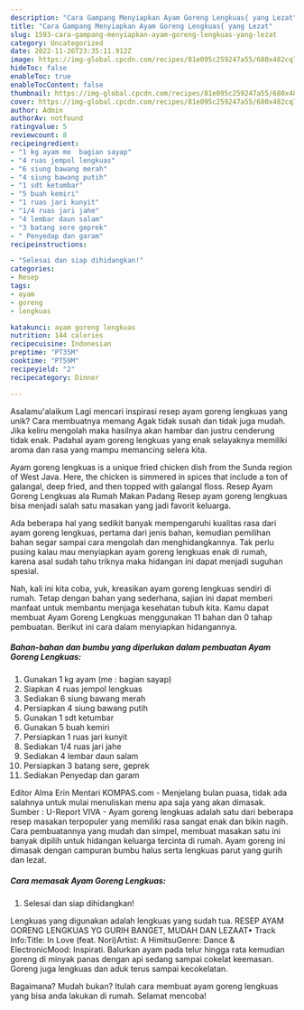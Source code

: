 ```yaml
---
description: "Cara Gampang Menyiapkan Ayam Goreng Lengkuas{ yang Lezat"
title: "Cara Gampang Menyiapkan Ayam Goreng Lengkuas{ yang Lezat"
slug: 1593-cara-gampang-menyiapkan-ayam-goreng-lengkuas-yang-lezat
category: Uncategorized
date: 2022-11-26T23:35:11.912Z
image: https://img-global.cpcdn.com/recipes/81e095c259247a55/680x482cq70/ayam-goreng-lengkuas-foto-resep-utama.jpg
hideToc: false
enableToc: true
enableTocContent: false
thumbnail: https://img-global.cpcdn.com/recipes/81e095c259247a55/680x482cq70/ayam-goreng-lengkuas-foto-resep-utama.jpg
cover: https://img-global.cpcdn.com/recipes/81e095c259247a55/680x482cq70/ayam-goreng-lengkuas-foto-resep-utama.jpg
author: Admin
authorAv: notfound
ratingvalue: 5
reviewcount: 8
recipeingredient:
- "1 kg ayam me  bagian sayap"
- "4 ruas jempol lengkuas"
- "6 siung bawang merah"
- "4 siung bawang putih"
- "1 sdt ketumbar"
- "5 buah kemiri"
- "1 ruas jari kunyit"
- "1/4 ruas jari jahe"
- "4 lembar daun salam"
- "3 batang sere geprek"
- " Penyedap dan garam"
recipeinstructions:

- "Selesai dan siap dihidangkan!"
categories:
- Resep
tags:
- ayam
- goreng
- lengkuas

katakunci: ayam goreng lengkuas 
nutrition: 144 calories
recipecuisine: Indonesian
preptime: "PT35M"
cooktime: "PT59M"
recipeyield: "2"
recipecategory: Dinner

---
```



Asalamu'alaikum Lagi mencari inspirasi resep ayam goreng lengkuas yang unik? Cara membuatnya memang Agak tidak susah dan tidak juga mudah. Jika keliru mengolah maka hasilnya akan hambar dan justru cenderung tidak enak. Padahal ayam goreng lengkuas yang enak selayaknya memiliki aroma dan rasa yang mampu memancing selera kita.


Ayam goreng lengkuas is a unique fried chicken dish from the Sunda region of West Java. Here, the chicken is simmered in spices that include a ton of galangal, deep fried, and then topped with galangal floss. Resep Ayam Goreng Lengkuas ala Rumah Makan Padang Resep ayam goreng lengkuas bisa menjadi salah satu masakan yang jadi favorit keluarga.

Ada beberapa hal yang sedikit banyak mempengaruhi kualitas rasa dari ayam goreng lengkuas, pertama dari jenis bahan, kemudian pemilihan bahan segar sampai cara mengolah dan menghidangkannya. Tak perlu pusing kalau mau menyiapkan ayam goreng lengkuas enak di rumah, karena asal sudah tahu triknya maka hidangan ini dapat menjadi suguhan spesial.


Nah, kali ini kita coba, yuk, kreasikan ayam goreng lengkuas sendiri di rumah. Tetap dengan bahan yang sederhana, sajian ini dapat memberi manfaat untuk membantu menjaga kesehatan tubuh kita. Kamu dapat membuat Ayam Goreng Lengkuas menggunakan 11 bahan dan 0 tahap pembuatan. Berikut ini cara dalam menyiapkan hidangannya.

<!--inarticleads1-->

##### Bahan-bahan dan bumbu yang diperlukan dalam pembuatan Ayam Goreng Lengkuas:

1. Gunakan 1 kg ayam (me : bagian sayap)
1. Siapkan 4 ruas jempol lengkuas
1. Sediakan 6 siung bawang merah
1. Persiapkan 4 siung bawang putih
1. Gunakan 1 sdt ketumbar
1. Gunakan 5 buah kemiri
1. Persiapkan 1 ruas jari kunyit
1. Sediakan 1/4 ruas jari jahe
1. Sediakan 4 lembar daun salam
1. Persiapkan 3 batang sere, geprek
1. Sediakan  Penyedap dan garam


Editor Alma Erin Mentari KOMPAS.com - Menjelang bulan puasa, tidak ada salahnya untuk mulai menuliskan menu apa saja yang akan dimasak. Sumber : U-Report VIVA - Ayam goreng lengkuas adalah satu dari beberapa resep masakan terpopuler yang memiliki rasa sangat enak dan bikin nagih. Cara pembuatannya yang mudah dan simpel, membuat masakan satu ini banyak dipilih untuk hidangan keluarga tercinta di rumah. Ayam goreng ini dimasak dengan campuran bumbu halus serta lengkuas parut yang gurih dan lezat. 

<!--inarticleads2-->

##### Cara memasak Ayam Goreng Lengkuas:


1. Selesai dan siap dihidangkan!

Lengkuas yang digunakan adalah lengkuas yang sudah tua. RESEP AYAM GORENG LENGKUAS YG GURIH BANGET, MUDAH DAN LEZAAT• Track Info:Title: In Love (feat. Nori)Artist: A HimitsuGenre: Dance &amp; ElectronicMood: Inspirati. Balurkan ayam pada telur hingga rata kemudian goreng di minyak panas dengan api sedang sampai cokelat keemasan. Goreng juga lengkuas dan aduk terus sampai kecokelatan. 

Bagaimana? Mudah bukan? Itulah cara membuat ayam goreng lengkuas yang bisa anda lakukan di rumah. Selamat mencoba!
